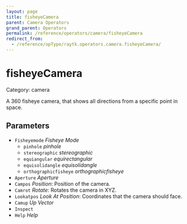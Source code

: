 ```yaml
---
layout: page
title: fisheyeCamera
parent: Camera Operators
grand_parent: Operators
permalink: /reference/operators/camera/fisheyeCamera
redirect_from:
  - /reference/opType/raytk.operators.camera.fisheyeCamera/
---
```


# fisheyeCamera

Category: camera



A 360 fisheye camera, that shows all directions from a specific point in space.

## Parameters

* `Fisheyemode` *Fisheye Mode*
  * `pinhole` *pinhole*
  * `stereographic` *stereographic*
  * `equiangular` *equirectangular*
  * `equisolidangle` *equisolidangle*
  * `orthographicfisheye` *orthographicfisheye*
* `Aperture` *Aperture*
* `Campos` *Position*: Position of the camera.
* `Camrot` *Rotate*: Rotates the camera in XYZ.
* `Lookatpos` *Look At Position*: Coordinates that the camera should face.
* `Camup` *Up Vector*
* `Inspect`
* `Help` *Help*